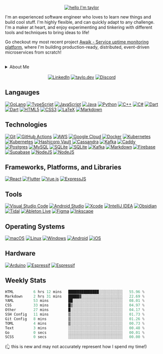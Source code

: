 <!-- <h1 align="center">Hello, I'm Taylor! 👋</h1> -->
<p align="center">
  <a href="#">
    <img src="https://capsule-render.vercel.app/api?type=venom&height=200&text=Hello,%20I'm%20Taylor!%20👋&fontSize=70&color=0:ffaacc,100:BF40BF&fontColor=00ADD8&stroke=0&strokeWidth=0.6&animation=fadeIn" alt="hello I'm taylor">
  </a>
</p>

I'm an experienced software engineer who loves to learn new things and build cool stuff. I'm highly flexible, and can quickly adapt to any challenge.
I'm a maker at heart, and enjoy experimenting and tinkering with different tools and techniques to bring ideas to life!

Go checkout my most recent project [Awaik - Service uptime monitoring platform](https://github.com/taylow/awaik-backend), where I'm building production-ready, distributed, event-driven microservices from scratch!

<br>
<details>

  <summary>About Me</summary>

  <br>

  <p align="center">
    <a href="#">
      <img src="https://go.dev/blog/go-brand/Go-Logo/PNG/Go-Logo_Blue.png" alt="GoLang" height="70" style="float:left;vertical-align:top; margin-left:px; margin-right:20px;">
    </a>
  </p>

  I am proficient in Go, and use many other languages often. I consider myself "language-agnostic", in that I have built a solid set of core programming skills that can be transferred to new languages!
  
  <br>

  <p align="center">
    <a href="#">
      <img src="https://cdn-icons-png.flaticon.com/512/6213/6213962.png" alt="No Code" height="70" style="float:left;vertical-align:top; margin-left:px; margin-right:20px;">
    </a>
  </p>

  I have helped develop a few no-code tools - one being [MakeCode for the BBC micro:bit](https://makecode.microbit.org/) working with Lancaster University and Samsung to bring internet connectivity to the micro:bit, another is [Comnoco](https://comnoco.com/), building a visual programming language and functions-as-a-service no-code platform.

  <br>

  <p align="center">
    <a href="#">
      <img src="https://cdn-icons-png.flaticon.com/512/7309/7309625.png" alt="music" height="70" style="float:left;vertical-align:top; margin-left:px; margin-right:20px;">
    </a>
  </p>

  I use embedded systems, such as the ESP32, Arduino, and micro:bit, to mix reality with the digital world.

  I also 3D print things, and have a modded Ender Pro 3 that I use to bring my Fusion 360 designs to life... <i style="font-size:8px">and print [articulated slugs](https://www.thingiverse.com/thing:2818955), of course</i>

  <br>

  <p align="center">
    <a href="#">
     <img src="https://cdn-icons-png.flaticon.com/512/3902/3902837.png" alt="music" height="70" style="float:left;vertical-align:top; margin-left:px; margin-right:20px;">
    </a>
  </p>

  When I'm not coding, I'll be either playing music, making something, playing games, or spending time with my cat... sometimes all of the above at the same time :D

</details>

<br>

<!-- <p align="center">
  Thanks for stopping by and I hope you find something interesting here! 🔥
</p> -->

<!--<p align="center">
  <a href="#">
    <img src="https://img.shields.io/badge/⬇     ⬇     find me     ⬇     ⬇-FF66B6?style=for-the-badge" alt="find me">
  </a>
</p> -->

<div align="center">
  <a href="https://linkedin.com/in/taylor-woodcock/"><img src="https://img.shields.io/badge/linkedin-%230077B5.svg?style=for-the-badge&logo=linkedin&logoColor=white" alt="LinkedIn" /></a>
  <a href="https://taylo.dev/"><img src="https://img.shields.io/badge/taylo.dev-FF66B6?style=for-the-badge&logo=internetexplorer" alt="taylo.dev" /></a>
  <a href="https://circal.dev/"><img src="https://img.shields.io/badge/Discord-%237289DA.svg?style=for-the-badge&logo=Discord&logoColor=white" alt="Discord" /></a>
</div>

## Langauges
<div align="left">
  <!-- GoLang -->
  <a href="https://golang.org/"><img src="https://img.shields.io/badge/go-%2300ADD8.svg?style=for-the-badge&logo=go&logoColor=white" alt="GoLang" /></a>
  <!-- TypeScript -->
  <a href="https://typescriptlang.org/"><img src="https://img.shields.io/badge/typescript-%23007ACC.svg?style=for-the-badge&logo=typescript&logoColor=white" alt="TypeScript" /></a>
  <!-- JavaScript -->
  <a href="https://developer.mozilla.org/en-US/docs/Web/JavaScript"><img src="https://img.shields.io/badge/javascript-%23323330.svg?style=for-the-badge&logo=javascript&logoColor=%23F7DF1E" alt="JavaScript" /></a>
  <!-- Java -->
  <a href="https://java.com/"><img src="https://img.shields.io/badge/java-%23ED8B00.svg?style=for-the-badge&logo=openjdk&logoColor=white" alt="Java" /></a>
  <!-- Python -->
  <a href="https://python.org/"><img src="https://img.shields.io/badge/python-3670A0?style=for-the-badge&logo=python&logoColor=ffdd54" alt="Python" /></a>
  <!-- C++ -->
  <a href="https://cplusplus.com/"><img src="https://img.shields.io/badge/c++-%2300599C.svg?style=for-the-badge&logo=c%2B%2B&logoColor=white" alt="C++" /></a>
  <!-- C# -->
  <a href="https://docs.microsoft.com/en-us/dotnet/csharp/"><img src="https://img.shields.io/badge/c%23-%23239120.svg?style=for-the-badge&logo=c-sharp&logoColor=white" alt="C#" /></a>
  <!-- Dart -->
  <a href="https://dart.dev/"><img src="https://img.shields.io/badge/dart-%230175C2.svg?style=for-the-badge&logo=dart&logoColor=white" alt="Dart" /></a>
  <!-- Shell Script -->
  <a href="https://www.shellscript.sh/"><img src="https://img.shields.io/badge/shell_script-%23121011.svg?style=for-the-badge&logo=gnu-bash&logoColor=white" alt="Dart" /></a>
  <!-- HTML5 -->
  <a href="https://html.com/"><img src="https://img.shields.io/badge/html5-%23E34F26.svg?style=for-the-badge&logo=html5&logoColor=white" alt="HTML5" /></a>
  <!-- CSS3 -->
  <a href="https://w3.org/Style/CSS/Overview.en.html"><img src="https://img.shields.io/badge/css3-%231572B6.svg?style=for-the-badge&logo=css3&logoColor=white" alt="CSS3" /></a>
  <!-- LaTeX -->
  <a href="https://www.latex-project.org/"><img src="https://img.shields.io/badge/latex-%23008080.svg?style=for-the-badge&logo=latex&logoColor=white" alt="LaTeX" /></a>
  <!-- Markdown -->
  <a href="https://www.markdownguide.org/"><img src="https://img.shields.io/badge/markdown-%23000000.svg?style=for-the-badge&logo=markdown&logoColor=white" alt="Markdown" /></a>
</div>

## Technologies
<div align="left">
  <!-- GitHub -->
  <a href="https://github.com/taylow/"><img src="https://img.shields.io/badge/git-%23F05033.svg?style=for-the-badge&logo=git&logoColor=white" alt="Git" /></a>
  <!-- GitHub Actions -->
  <a href="https://github.com/taylow/taylow/actions"><img src="https://img.shields.io/badge/github%20actions-%232671E5.svg?style=for-the-badge&logo=githubactions&logoColor=white" alt="GitHub Actions" /></a>
  <!-- AWS -->
  <a href="https://aws.amazon.com/"><img src="https://img.shields.io/badge/AWS-%23FF9900.svg?style=for-the-badge&logo=amazon-aws&logoColor=white" alt="AWS" /></a>
  <!-- Google Cloud -->
  <a href="https://cloud.google.com/"><img src="https://img.shields.io/badge/GoogleCloud-%234285F4.svg?style=for-the-badge&logo=google-cloud&logoColor=white" alt="Google Cloud" /></a>
  <!-- Docker -->
  <a href="https://docker.com/"><img src="https://img.shields.io/badge/docker-%230db7ed.svg?style=for-the-badge&logo=docker&logoColor=white" alt="Docker" /></a>
  <!-- Kubernetes -->
  <a href="https://kubernetes.io/"><img src="https://img.shields.io/badge/kubernetes-%23326CE5.svg?style=for-the-badge&logo=kubernetes&logoColor=white" alt="Kubernetes" /></a>
  <!-- Terraform -->
  <a href="https://terraform.io/"><img src="https://img.shields.io/badge/terraform-%235835CC.svg?style=for-the-badge&logo=kubernetes&logoColor=white" alt="Kubernetes" /></a>
  <!-- Hashicorp Vault -->
  <a href="https://vaultproject.io/"><img src="https://img.shields.io/badge/vault-%23000000.svg?style=for-the-badge&logo=vault&logoColor=white" alt="Hashicorp Vault" /></a>
  <!-- Apache Cassandra -->
  <a href="https://cassandra.apache.org/"><img src="https://img.shields.io/badge/cassandra-%231287B1.svg?style=for-the-badge&logo=apachecassandra&logoColor=white" alt="Cassandra" /></a>
  <!-- Apache Kafka -->
  <a href="https://kafka.apache.org/"><img src="https://img.shields.io/badge/kafka-%23000000.svg?style=for-the-badge&logo=apachekafka" alt="Kafka" /></a>
  <!-- CaddyServer -->
  <a href="https://caddyserver.com/"><img src="https://img.shields.io/badge/caddy-%231F88C0.svg?style=for-the-badge&logo=caddy&logoColor=white" alt="Caddy" /></a>
  <!-- Postgres -->
  <a href="https://postgresql.org/"><img src="https://img.shields.io/badge/postgres-%23316192.svg?style=for-the-badge&logo=postgresql&logoColor=white" alt="Postgres" /></a>
  <!-- MySQL -->
  <a href="https://mysql.com/"><img src="https://img.shields.io/badge/mysql-%2300f.svg?style=for-the-badge&logo=mysql&logoColor=white" alt="MySQL" /></a>
  <!-- SQLite -->
  <a href="https://sqlite.org/index.html"><img src="https://img.shields.io/badge/sqlite-%2307405e.svg?style=for-the-badge&logo=sqlite&logoColor=white" alt="SQLite" /></a>
  <!-- Redis -->
  <a href="https://redis.io/"><img src="https://img.shields.io/badge/redis-%23DD0031.svg?style=for-the-badge&logo=redis&logoColor=white" alt="SQLite" /></a>
  <!-- NATS -->
  <a href="https://nats.io/"><img src="https://img.shields.io/badge/NATS.io-%2327AAE1.svg?style=for-the-badge&logo=natsdotio&logoColor=white" alt="Kafka" /></a>
  <!-- MinIO -->
  <a href="https://min.io/"><img src="https://img.shields.io/badge/minio-%23C72E49.svg?style=for-the-badge&logo=minio&logoColor=white" alt="Markdown" /></a>
  <!-- Firebase -->
  <a href="https://firebase.google.com/"><img src="https://img.shields.io/badge/firebase-%23039BE5.svg?style=for-the-badge&logo=firebase" alt="Firebase" /></a>
  <!-- Supabase -->
  <a href="https://supabase.com/"><img src="https://img.shields.io/badge/Supabase-3ECF8E?style=for-the-badge&logo=supabase&logoColor=white" alt="Supabase" /></a>
  <!-- Vite -->
  <a href="https://vitejs.dev/"><img src="https://img.shields.io/badge/vite-%23646CFF?style=for-the-badge&logo=vite&logoColor=white" alt="NodeJS" /></a>
  <!-- NodeJs -->
  <a href="https://nodejs.org/"><img src="https://img.shields.io/badge/node.js-6DA55F?style=for-the-badge&logo=node.js&logoColor=white" alt="NodeJS" /></a>
  <!-- Ory -->
  <!-- <a href="https://ory.sh/"><img src="https://img.shields.io/badge/ory-%23000000.svg?style=for-the-badge&logo=ory&logoColor=white" alt="Ory" /></a> -->
</div>

## Frameworks, Platforms, and Libraries
<div align="left">
  <!-- React -->
  <a href="https://reactjs.org/"><img src="https://img.shields.io/badge/react-%2320232a.svg?style=for-the-badge&logo=react&logoColor=%2361DAFB" alt="React" /></a>
  <!-- Flutter -->
  <a href="https://flutter.dev/"><img src="https://img.shields.io/badge/Flutter-%2302569B.svg?style=for-the-badge&logo=Flutter&logoColor=white" alt="Flutter" /></a>
  <!-- VueJS -->
  <a href="https://vuejs.org/"><img src="https://img.shields.io/badge/vuejs-%2335495e.svg?style=for-the-badge&logo=vuedotjs&logoColor=%234FC08D" alt="Vue.js" /></a>
  <!-- ExpressJS -->
  <a href="https://expressjs.com/"><img src="https://img.shields.io/badge/express.js-%23404d59.svg?style=for-the-badge&logo=express&logoColor=%2361DAFB" alt="ExpressJS" /></a>
  <!-- GoKit -->
  <!-- <a href="https://gokit.io/"><img src="https://gokit.io/gokit-logo-header.png" alt="GoKit" /></a> -->
</div>

## Tools
<div align="left">
  <!-- Visual Studio Code -->
  <a href="https://code.visualstudio.com/"><img src="https://img.shields.io/badge/Visual%20Studio%20Code-0078d7.svg?style=for-the-badge&logo=visual-studio-code&logoColor=white" alt="Visual Studio Code" /></a>
  <!-- Android Studio -->
  <a href="https://developer.android.com/studio"><img src="https://img.shields.io/badge/Android%20Studio-3DDC84.svg?style=for-the-badge&logo=android-studio&logoColor=white" alt="Android Studio" /></a>
  <!-- Xcode -->
  <a href="https://developer.apple.com/xcode/"><img src="https://img.shields.io/badge/Xcode-007ACC?style=for-the-badge&logo=Xcode&logoColor=white" alt="Xcode" /></a>
  <!-- IntelliJ IDEA -->
  <a href="https://www.jetbrains.com/idea/"><img src="https://img.shields.io/badge/IntelliJIDEA-000000.svg?style=for-the-badge&logo=intellij-idea&logoColor=white" alt="IntelliJ IDEA" /></a>
  <!-- Obsidian -->
  <a href="https://obsidian.md/"><img src="https://img.shields.io/badge/Obsidian-%23483699.svg?style=for-the-badge&logo=obsidian&logoColor=white" alt="Obsidian" /></a>
  <!-- Tidal -->
  <a href="https://tidal.com/"><img src="https://img.shields.io/badge/tidal-000000?style=for-the-badge&logo=tidal&logoColor=white" alt="Tidal" /></a>
  <!-- Ableton Live -->
  <a href="https://ableton.com/"><img src="https://img.shields.io/badge/Ableton Live-000000?style=for-the-badge&logo=abletonlive&logoColor=white" alt="Ableton Live" /></a>
  <!-- Figma -->
  <a href="https://figma.com/"><img src="https://img.shields.io/badge/figma-%23F24E1E.svg?style=for-the-badge&logo=figma&logoColor=white" alt="Figma" /></a>
  <!-- Inkscape -->
  <a href="https://inkscape.org/"><img src="https://img.shields.io/badge/Inkscape-e0e0e0?style=for-the-badge&logo=inkscape&logoColor=080A13" alt="Inkscape" /></a>
</div>


## Operating Systems
<div align="left">
  <!-- MacOS -->
  <a href="https://apple.com/macos/"><img src="https://img.shields.io/badge/mac%20os-000000?style=for-the-badge&logo=macos&logoColor=F0F0F0" alt="macOS" /></a>
  <!-- Linux -->
  <a href="https://linux.org/"><img src="https://img.shields.io/badge/Linux-FCC624?style=for-the-badge&logo=linux&logoColor=black" alt="Linux" /></a>
  <!-- Windows -->
  <a href="https://microsoft.com/en-gb/windows"><img src="https://img.shields.io/badge/Windows-0078D6?style=for-the-badge&logo=windows&logoColor=white" alt="Windows" /></a>
  <!-- Android -->
  <a href="https://android.com/"><img src="https://img.shields.io/badge/Android-3DDC84?style=for-the-badge&logo=android&logoColor=white" alt="Android" /></a>
  <!-- iOS -->
  <a href="https://apple.com/uk/ios"><img src="https://img.shields.io/badge/iOS-000000?style=for-the-badge&logo=ios&logoColor=white" alt="iOS" /></a>
</div>
  
## Hardware
<div align="left">
  <!-- Arduino -->
  <a href="https://arduino.cc/en/software"><img src="https://img.shields.io/badge/-Arduino-00979D?style=for-the-badge&logo=Arduino&logoColor=white" alt="Arduino" /></a>
  <!-- Espressif -->
  <a href="https://espressif.com/"><img src="https://img.shields.io/badge/espressif-E7352C.svg?style=for-the-badge&logo=espressif&logoColor=white" alt="Espressif" /></a>
  <!-- micro:bit -->
  <a href="https://microbit.org/"><img src="https://img.shields.io/badge/micro:bit-00ed00.svg?style=for-the-badge&logo=microbit&logoColor=white" alt="Espressif" /></a>
</div>

<!--<p align="center" style="font-size:10px">
  this is not an exhaustive list
  </br></br>
  <img hidden="hidden" src="https://komarev.com/ghpvc/?username=taylow&style=for-the-badge" alt="profile views" style="display: none;">
</p>-->

## Weekly Stats


<!--START_SECTION:waka-->

```go
HTML         6 hrs 12 mins   ██████████████░░░░░░░░░░░   55.96 %
Markdown     2 hrs 31 mins   █████▓░░░░░░░░░░░░░░░░░░░   22.69 %
YAML         53 mins         ██░░░░░░░░░░░░░░░░░░░░░░░   08.01 %
CSS          33 mins         █▒░░░░░░░░░░░░░░░░░░░░░░░   04.97 %
Other        27 mins         █░░░░░░░░░░░░░░░░░░░░░░░░   04.17 %
SSH Config   11 mins         ▒░░░░░░░░░░░░░░░░░░░░░░░░   01.73 %
Git Config   8 mins          ▒░░░░░░░░░░░░░░░░░░░░░░░░   01.26 %
TOML         4 mins          ▒░░░░░░░░░░░░░░░░░░░░░░░░   00.73 %
Text         3 mins          ░░░░░░░░░░░░░░░░░░░░░░░░░   00.48 %
Go           0 secs          ░░░░░░░░░░░░░░░░░░░░░░░░░   00.01 %
SCSS         0 secs          ░░░░░░░░░░░░░░░░░░░░░░░░░   00.00 %
```

<!--END_SECTION:waka-->

(👆 this is new and may not accurately represent how I spend my time!)

<!-- 

Icons: https://simpleicons.org/
Badges: https://ileriayo.github.io/markdown-badges/
Wakatime: https://github.com/athul/waka-readme

 -->
